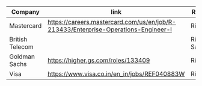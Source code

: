
| Company         | link                                                                               | Reference      | Status |
| --------------- | ---------------------------------------------------------------------------------- | -------------- | ------ |
| Mastercard      | https://careers.mastercard.com/us/en/job/R-213433/Enterprise-Operations-Engineer-I | Rishabh???     |        |
| British Telecom |                                                                                    | Rishi Saraswat |        |
| Goldman Sachs   | https://higher.gs.com/roles/133409                                                 | Rishabh        |        |
| Visa            | https://www.visa.co.in/en_in/jobs/REF040883W                                       | Rishabh        |        |
